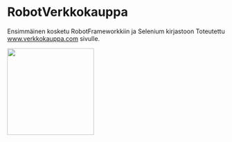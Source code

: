 # RobotVerkkokauppa

Ensimmäinen kosketu RobotFrameworkkiin ja Selenium kirjastoon
Toteutettu www.verkkokauppa.com sivulle.

<img src="Assets/Untitled.png" width="200">
